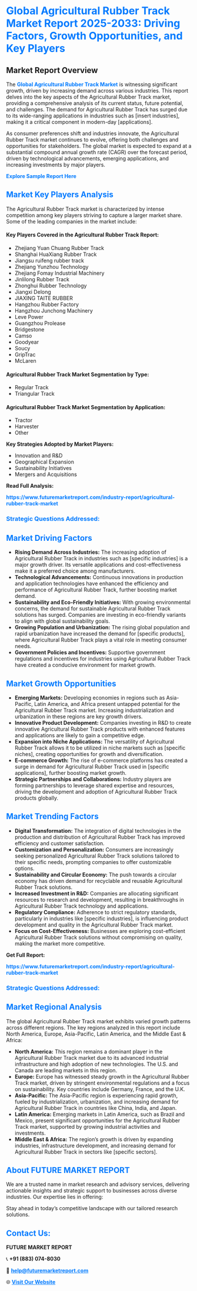 <h1 style="color: #007BFF;">Global Agricultural Rubber Track Market Report 2025-2033: Driving Factors, Growth Opportunities, and Key Players</h1>

<section id="overview">
<h2>Market Report Overview</h2>
<p>The <a href="https://www.futuremarketreport.com/industry-report/agricultural-rubber-track-market" style="color: #007BFF; text-decoration: none;"><strong>Global Agricultural Rubber Track Market</strong></a> is witnessing significant growth, driven by increasing demand across various industries. This report delves into the key aspects of the Agricultural Rubber Track market, providing a comprehensive analysis of its current status, future potential, and challenges. The demand for Agricultural Rubber Track has surged due to its wide-ranging applications in industries such as [insert industries], making it a critical component in modern-day [applications].</p>
<p>As consumer preferences shift and industries innovate, the Agricultural Rubber Track market continues to evolve, offering both challenges and opportunities for stakeholders. The global market is expected to expand at a substantial compound annual growth rate (CAGR) over the forecast period, driven by technological advancements, emerging applications, and increasing investments by major players.</p>
</section>

<section id="overview">
<p><a href="https://www.futuremarketreport.com/request-sample/reportId=27174" style="color: #007BFF; text-decoration: none;"><strong>Explore Sample Report Here</strong></a></p>
</section>

<section id="key-players">
<h2 style="color: #007BFF;">Market Key Players Analysis</h2>
<p>The Agricultural Rubber Track market is characterized by intense competition among key players striving to capture a larger market share. Some of the leading companies in the market include:</p>
<h4>Key Players Covered in the Agricultural Rubber Track Report:</h4>
<ul><li>Zhejiang Yuan Chuang Rubber Track</li><li>Shanghai HuaXiang Rubber Track</li><li>Jiangsu ruifeng rubber track</li><li>Zhejiang Yunzhou Technology</li><li>Zhejiang Fomay Industrial Machinery</li><li>Jinlilong Rubber Track</li><li>Zhonghui Rubber Technology</li><li>Jiangxi Delong</li><li>JIAXING TAITE RUBBER</li><li>Hangzhou Rubber Factory</li><li>Hangzhou Junchong Machinery</li><li>Leve Power</li><li>Guangzhou Prolease</li><li>Bridgestone</li><li>Camso</li><li>Goodyear</li><li>Soucy</li><li>GripTrac</li><li>McLaren</li></ul>
<h4>Agricultural Rubber Track Market Segmentation by Type:</h4>
<ul><li>Regular Track</li><li>Triangular Track</li></ul>

<h4>Agricultural Rubber Track Market Segmentation by Application:</h4>
<ul><li>Tractor</li><li>Harvester</li><li>Other</li></ul>
<p><strong>Key Strategies Adopted by Market Players:</strong></p>
<ul>
<li>Innovation and R&D</li>
<li>Geographical Expansion</li>
<li>Sustainability Initiatives</li>
<li>Mergers and Acquisitions</li>
</ul>
</section>

<section>
<p><strong>Read Full Analysis: </strong></p><a href="https://www.futuremarketreport.com/industry-report/agricultural-rubber-track-market" style="color: #007BFF; text-decoration: none;"><strong>https://www.futuremarketreport.com/industry-report/agricultural-rubber-track-market</strong></a>
<h3 style="color: #007BFF;">Strategic Questions Addressed:</h3>
</section>

<section id="driving-factors">
<h2 style="color: #007BFF;">Market Driving Factors</h2>
<ul>
<li><strong>Rising Demand Across Industries:</strong> The increasing adoption of Agricultural Rubber Track in industries such as [specific industries] is a major growth driver. Its versatile applications and cost-effectiveness make it a preferred choice among manufacturers.</li>
<li><strong>Technological Advancements:</strong> Continuous innovations in production and application technologies have enhanced the efficiency and performance of Agricultural Rubber Track, further boosting market demand.</li>
<li><strong>Sustainability and Eco-Friendly Initiatives:</strong> With growing environmental concerns, the demand for sustainable Agricultural Rubber Track solutions has surged. Companies are investing in eco-friendly variants to align with global sustainability goals.</li>
<li><strong>Growing Population and Urbanization:</strong> The rising global population and rapid urbanization have increased the demand for [specific products], where Agricultural Rubber Track plays a vital role in meeting consumer needs.</li>
<li><strong>Government Policies and Incentives:</strong> Supportive government regulations and incentives for industries using Agricultural Rubber Track have created a conducive environment for market growth.</li>
</ul>
</section>

<section id="growth-opportunities">
<h2 style="color: #007BFF;">Market Growth Opportunities</h2>
<ul>
<li><strong>Emerging Markets:</strong> Developing economies in regions such as Asia-Pacific, Latin America, and Africa present untapped potential for the Agricultural Rubber Track market. Increasing industrialization and urbanization in these regions are key growth drivers.</li>
<li><strong>Innovative Product Development:</strong> Companies investing in R&D to create innovative Agricultural Rubber Track products with enhanced features and applications are likely to gain a competitive edge.</li>
<li><strong>Expansion into Niche Applications:</strong> The versatility of Agricultural Rubber Track allows it to be utilized in niche markets such as [specific niches], creating opportunities for growth and diversification.</li>
<li><strong>E-commerce Growth:</strong> The rise of e-commerce platforms has created a surge in demand for Agricultural Rubber Track used in [specific applications], further boosting market growth.</li>
<li><strong>Strategic Partnerships and Collaborations:</strong> Industry players are forming partnerships to leverage shared expertise and resources, driving the development and adoption of Agricultural Rubber Track products globally.</li>
</ul>
</section>

<section id="trending-factors">
<h2 style="color: #007BFF;">Market Trending Factors</h2>
<ul>
<li><strong>Digital Transformation:</strong> The integration of digital technologies in the production and distribution of Agricultural Rubber Track has improved efficiency and customer satisfaction.</li>
<li><strong>Customization and Personalization:</strong> Consumers are increasingly seeking personalized Agricultural Rubber Track solutions tailored to their specific needs, prompting companies to offer customizable options.</li>
<li><strong>Sustainability and Circular Economy:</strong> The push towards a circular economy has driven demand for recyclable and reusable Agricultural Rubber Track solutions.</li>
<li><strong>Increased Investment in R&D:</strong> Companies are allocating significant resources to research and development, resulting in breakthroughs in Agricultural Rubber Track technology and applications.</li>
<li><strong>Regulatory Compliance:</strong> Adherence to strict regulatory standards, particularly in industries like [specific industries], is influencing product development and quality in the Agricultural Rubber Track market.</li>
<li><strong>Focus on Cost-Effectiveness:</strong> Businesses are exploring cost-efficient Agricultural Rubber Track solutions without compromising on quality, making the market more competitive.</li>
</ul>
</section>

<section>
<p><strong>Get Full Report: </strong></p><a href="https://www.futuremarketreport.com/industry-report/agricultural-rubber-track-market" style="color: #007BFF; text-decoration: none;"><strong>https://www.futuremarketreport.com/industry-report/agricultural-rubber-track-market</strong></a>
<h3 style="color: #007BFF;">Strategic Questions Addressed:</h3>
</section>


<section id="regional-analysis">
<h2 style="color: #007BFF;">Market Regional Analysis</h2>
<p>The global Agricultural Rubber Track market exhibits varied growth patterns across different regions. The key regions analyzed in this report include North America, Europe, Asia-Pacific, Latin America, and the Middle East & Africa:</p>
<ul>
<li><strong>North America:</strong> This region remains a dominant player in the Agricultural Rubber Track market due to its advanced industrial infrastructure and high adoption of new technologies. The U.S. and Canada are leading markets in this region.</li>
<li><strong>Europe:</strong> Europe has witnessed steady growth in the Agricultural Rubber Track market, driven by stringent environmental regulations and a focus on sustainability. Key countries include Germany, France, and the U.K.</li>
<li><strong>Asia-Pacific:</strong> The Asia-Pacific region is experiencing rapid growth, fueled by industrialization, urbanization, and increasing demand for Agricultural Rubber Track in countries like China, India, and Japan.</li>
<li><strong>Latin America:</strong> Emerging markets in Latin America, such as Brazil and Mexico, present significant opportunities for the Agricultural Rubber Track market, supported by growing industrial activities and investments.</li>
<li><strong>Middle East & Africa:</strong> The region’s growth is driven by expanding industries, infrastructure development, and increasing demand for Agricultural Rubber Track in sectors like [specific sectors].</li>
</ul>
</section>

<footer>
<h2 style="color: #007BFF;">About FUTURE MARKET REPORT</h2>
<p>We are a trusted name in market research and advisory services, delivering actionable insights and strategic support to businesses across diverse industries. Our expertise lies in offering:</p>

<p>Stay ahead in today’s competitive landscape with our tailored research solutions.</p>

<h2 style="color: #007BFF;">Contact Us:</h2>
<p><strong>FUTURE MARKET REPORT</strong></p>
<p>📞 <strong>+91 (883) 074-8030</strong></p>
<p>📧 <strong><a href="mailto:help@futuremarketreport.com" style="color: #007BFF;">help@futuremarketreport.com</a></strong></p>
<p>🌐 <strong><a href="https://www.futuremarketreport.com/" style="color: #007BFF;">Visit Our Website</a></strong></p>
</footer>